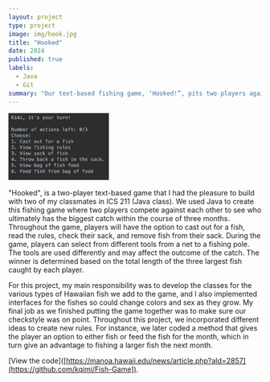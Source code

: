 ```yaml
---
layout: project
type: project
image: img/hook.jpg
title: "Hooked"
date: 2024
published: true
labels:
  - Java
  - Git
summary: "Our text-based fishing game, ‘Hooked!”, pits two players against each other in a year-long fishing competition. Each player will have a chance to fish every month, giving them 12 opportunities each to reel in the biggest catch. "
---
```


<div class="text-center p-4">
  <img width="200px" src="../img//gameplay.png" class="img-thumbnail" >

</div>

"Hooked", is a two-player text-based game that I had the pleasure to build with two of my classmates in ICS 211 (Java class). We used Java to create this fishing game where two players compete against each other to see who ultimately has the biggest catch within the course of three months. Throughout the game, players will have the option to cast out for a fish, read the rules, check their sack, and remove fish from their sack. During the game, players can select from different tools from a net to a fishing pole. The tools are used differently and may affect the outcome of the catch. The winner is determined based on the total length of the three largest fish caught by each player.


For this project, my main responsibility was to develop the classes for the various types of Hawaiian fish we add to the game, and I also implemented interfaces for the fishes so could change colors and sex as they grow. My final job as we finished putting the game together was to make sure our checkstyle was on point. Throughout this project, we incorporated different ideas to create new rules. For instance, we later coded a method that gives the player an option to either fish or feed the fish for the month, which in turn give an advantage to fishing a larger fish the next month.


[View the code]([https://manoa.hawaii.edu/news/article.php?aId=2857](https://github.com/kqimi/Fish-Game]).

